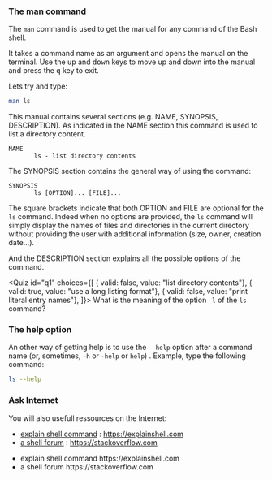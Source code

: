 <script>
import Quiz from "components/Quiz.svelte";
import Link from "components/Link.svelte";
</script>

### The man command
The `man` command is used to get the manual for any command of the Bash shell.

It takes a command name as an argument and opens the manual on the terminal. 
Use the <kbd>up</kbd> and <kbd>down</kbd> keys to move up and down into the manual and press the <kbd>q</kbd> key to exit.

Lets try and type:

```bash
man ls
```

This manual contains several sections (e.g. NAME, SYNOPSIS, DESCRIPTION). 
As indicated in the NAME section this command is used to list a directory content. 

```
NAME
       ls - list directory contents
```

The SYNOPSIS section contains the general way of using the command:

```
SYNOPSIS
       ls [OPTION]... [FILE]...
```

The square brackets indicate that both OPTION and FILE are optional for the `ls` command. 
Indeed when no options are provided, the `ls` command will simply display the names of files and directories in the current directory without providing the user with additional information (size, owner, creation date...). 

And the DESCRIPTION section explains all the possible options of the command.

<Quiz id="q1" choices={[
	{ valid: false, value: "list directory contents"},
	{ valid: true, value: "use a long listing format"},
	{ valid: false, value: "print literal entry names"},
]}>
	<span slot="prompt">
		What is the meaning of the option `-l` of the `ls` command?
	</span>
</Quiz>


### The help option
An other way of getting help is to use the `--help` option after a command name (or, sometimes, `-h` or `-help` or `help`) .
Example, type the following command:

```bash
ls --help
```

### Ask Internet

You will also usefull ressources on the Internet:
<!-- format md -->
- [explain shell command](https://explainshell.com) : https://explainshell.com
- [a shell forum](https://stackoverflow.com) : https://stackoverflow.com
<!-- format svelte -->
- <Link href="https://explainshell.com">explain shell command</Link> https://explainshell.com
- <Link href="https://stackoverflow.com">a shell forum</Link> https://stackoverflow.com
